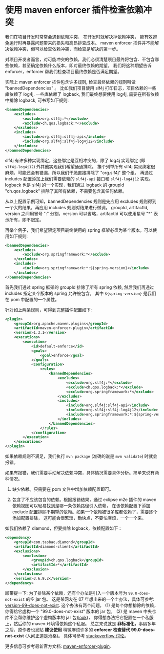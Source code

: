 使用 maven enforcer 插件检查依赖冲突
===

我们在项目开发时常常会遇到依赖冲突，
在开发时就解决掉依赖冲突，
能有效避免运行时再暴露问题带来的损失和高昂排查成本。
maven enforcer 插件并不能解决依赖冲突，但可以检查依赖冲突，而检查是解决的第一步。

对项目开发者而言，对可能冲突的依赖，我们必须清楚项目最终将包含、不包含哪些依赖，甚至确定依赖什么版本，即对最终依赖的期望。
我们将这种期望告诉 enforcer，enforcer 帮我们检查项目最终依赖是否满足期望。

实际上 maven enforcer 插件包含许多规则, 检查最终依赖的规则叫做 "bannedDependencies" 。
比如我们项目使用 slf4j 打印日志，项目依赖的一些库依赖了 log4j, 一些库依赖了 logback, 
我们最终想要使用 log4j, 需要在所有依赖中排除 logback, 可书写如下规则:

```xml
<bannedDependencies>
	<excludes>
		<exclude>org.slf4j:*</exclude>
		<exclude>ch.qos.logback:*</exclude>
	</excludes>
	<includes>
		<include>org.slf4j:slf4j-api</include>
		<include>org.slf4j:slf4j-log4j12</include>
	</includes>
</bannedDependencies>
```

slf4j 有许多种实现绑定，这些绑定是互相冲突的，除了 log4j 实现绑定 (即 `slf4j-log4j12`) 外其他实现我们希望通通排除。
挨个列举所有 slf4j 实现绑定很麻烦，可能还会有错漏，所以我们干脆直接排除了 "org.slf4j" 整个组，
再通过 includes 配置添加上我们需要依赖的 `slf4j-api` 接口和 `slf4j-log4j12` 实现。
logback 也是 slf4j 的一个实现，我们通过 logback 的 groupId "ch.qos.logback" 排除了其所有依赖，不需要包含其任何依赖。

从以上配置示例可知，bannedDependencies 规则是先应用 excludes 规则得到一个大的结果，再应用 includes 规则对结果进行微调。
groupId, artifactId, version 之间用冒号 ":" 分割，version 可以省略，artifactId 可以使用星号 "*" 表示所有，即不限定。

再举个例子，我们希望限定项目最终使用的 spring 框架必须为某个版本，可以使用如下规则:

```xml
<bannedDependencies>
	<excludes>
		<exclude>org.springframework:*</exclude>
	</excludes>
	<includes>
		<include>org.springframework:*:${spring-version}</include>
	</includes>
</bannedDependencies>
```

首先我们通过 spring 框架的 groupId 排除了所有 spring 依赖, 然后我们再通过 includes 指定某个版本的 spring 允许被包含。
其中 `${spring-version}` 是我们在 pom 中配置的一个属性。

针对如上两条规则，可得到完整插件配置如下:

```xml
<plugin>
	<groupId>org.apache.maven.plugins</groupId>
	<artifactId>maven-enforcer-plugin</artifactId>
	<version>1.3.1</version>
	<executions>
		<execution>
			<id>default-enforce</id>
			<goals>
				<goal>enforce</goal>
			</goals>
			<configuration>
				<rules>
					<bannedDependencies>
						<excludes>
							<exclude>org.slf4j:*</exclude>
							<exclude>ch.qos.logback:*</exclude>
							<exclude>org.springframework:*</exclude>
						</excludes>
						<includes>
							<include>org.slf4j:slf4j-api</include>
							<include>org.slf4j:slf4j-log4j12</include>
							<include>org.springframework:*:${spring-version}</include>
						</includes>
					</bannedDependencies>
				</rules>					
			</configuration>
		</execution>
	</executions>
</plugin>
```

如果依赖规则不满足，我们执行 `mvn package` (准确的说是 `mvn validate`) 时就会报错。

如果有报错，我们需要手动解决依赖冲突，具体情况需要具体分析。简单来说有两种情况。

1. 缺少依赖。只需要在 pom 文件中增加依赖配置即可。

2. 包含了不应该包含的依赖。根据报错结果，通过 eclipse m2e 插件的 maven 依赖视图可以轻易找到是哪一条依赖路径引入依赖，
在该依赖配置下添加 exclude 配置排除不期望的依赖。如果一个依赖被很多库都依赖了，需要逐个添加配置排除，
这可能会很繁琐，勤快点，不要怕麻烦，一个一个来。

如我们依赖了 diamond，但要排除 logback，依赖配置如下：

```xml
<dependency>
	<groupId>com.taobao.diamond</groupId>
	<artifactId>diamond-client</artifactId>
	<exclusions>
		<exclusion>
			<groupId>ch.qos.logback</groupId>
			<artifactId>*</artifactId>
		</exclusion>
	</exclusions>
	<version>3.6.9.2</version>
</dependency>
```

顺带提一下: 为了排除某个依赖，还有个办法是引入一个版本号为 `99.0-does-not-exist` 的空 jar 包。
这是某网友在 07 年想出来的一个土办法，具体可参考: [version-99-does-not-exist](http://day-to-day-stuff.blogspot.com/2007/10/announcement-version-99-does-not-exist.html).
这个办法有两个问题，
(1) 是每个你想排除的依赖，你得给它虚构一个 "99.0-does-not-exist" 版本的 jar 包，
(2) 是 maven 中央仓库不会帮你维护这个虚构版本的 jar 包([look](http://search.maven.org/#search|ga|1|v%3A%2299.0-does-not-exist%22))，
你得想办法把它配置在一个私服上，然后你的 maven 环境得依赖这个私服。
总之来说就是 **非标准化**，事隔多年之后，原作者也发贴 **建议使用** 稍微麻烦许多的 **enforcer 检查替代 99.0-does-not-exist** (人间正道是沧桑)。
具体可参考 [stackoverflow 讨论](http://stackoverflow.com/questions/547805/exclude-all-transitive-dependencies-of-a-single-dependency/10391251#10391251)。

更多信息可参考最新官方文档: [maven-enforcer-plugin](http://maven.apache.org/enforcer/maven-enforcer-plugin/).
